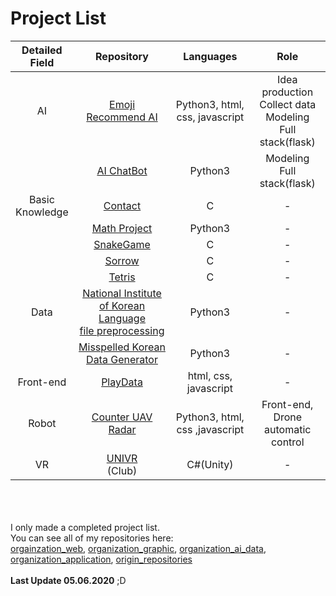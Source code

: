 # Project List

|Detailed<br>Field|Repository|Languages|Role|
|:--:|:--:|:--:|:--:|
|AI|[Emoji Recommend AI](https://github.com/sejongresearch/EmojiRecommend)|Python3, html, css, javascript|Idea production<br>Collect data<br>Modeling<br>Full stack(flask)|
||[AI ChatBot](https://github.com/min942773/SejongHackathon)|Python3|Modeling<br>Full stack(flask)|
|Basic<br>Knowledge|[Contact](https://github.com/kimkyeongnam/Contact-Program-Project)|C|-|
||[Math Project](https://github.com/kimkyeongnam/PROJECT_Math-AI)|Python3|-|
||[SnakeGame](https://github.com/kimkyeongnam/OSS-SnakeGame)|C|-|
||[Sorrow](https://github.com/melisdiary/SW-Basic-Design)|C|-|
||[Tetris](https://github.com/kimkyeongnam/Tetris)|C|-|
|Data|[National Institute of Korean Language<br>file preprocessing](https://github.com/study-ai-data/nikl)|Python3|-|
||[Misspelled Korean Data Generator](https://github.com/study-ai-data/mkdg)|Python3|-|
|Front-end|[PlayData](https://github.com/study-front-back/PlayData)|html, css, javascript|-|
|Robot|[Counter UAV Radar](https://github.com/seonghapark/cuav)|Python3, html, css ,javascript|Front-end,<br>Drone automatic control|
|VR|[UNIVR](https://github.com/sejongunivr)<br>(Club)|C#(Unity)|-|

<br><br><br>
I only made a completed project list.<br>
You can see all of my repositories here:<br>
[orgainzation_web](https://github.com/study-front-back), [organization_graphic](https://github.com/study-graphic), [organization_ai_data](https://github.com/study-ai-data), [organization_application](https://github.com/study-application), [origin_repositories](https://github.com/kimkyeongnam?tab=repositories)
<br><br>**Last Update 05.06.2020** ;D
